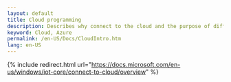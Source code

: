 ```yaml
---
layout: default
title: Cloud programming
description: Describes why connect to the cloud and the purpose of different applicable Azure services
keyword: Cloud, Azure
permalink: /en-US/Docs/CloudIntro.htm
lang: en-US
---
```

{% include redirect.html url="https://docs.microsoft.com/en-us/windows/iot-core/connect-to-cloud/overview" %}
